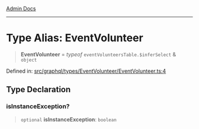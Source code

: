 [Admin Docs](/)

***

# Type Alias: EventVolunteer

> **EventVolunteer** = *typeof* `eventVolunteersTable.$inferSelect` & `object`

Defined in: [src/graphql/types/EventVolunteer/EventVolunteer.ts:4](https://github.com/Sourya07/talawa-api/blob/583d62db9438de398bb9012a4a2617e2cb268b08/src/graphql/types/EventVolunteer/EventVolunteer.ts#L4)

## Type Declaration

### isInstanceException?

> `optional` **isInstanceException**: `boolean`
